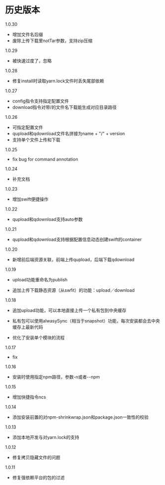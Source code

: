 # 历史版本
1.0.30

   - 增加文件名后缀
   - 废除上传下载里notTar参数，支持zip压缩

1.0.29

   - 被快速过度了，忽略

1.0.28

   - 修复install时读取yarn.lock文件时丢失尾部依赖

1.0.27

   - config指令支持指定配置文件
   - download指令对带/的文件名下载能生成对应目录路径

1.0.26

   - 可指定配置文件
   - qupload和qdownload文件名拼接为name + "/" + version
   - 支持单个文件上传和下载

1.0.25

   - fix bug for command annotation

1.0.24

   - 补充文档

1.0.23

   - 增加swift便捷操作

1.0.22

   - qupload和qdownload支持auto参数

1.0.21

   - qupload和qdownload支持根据配置信息动态创建swift的container

1.0.20

   - 新增前后端资源关联，前端上传qupload，后端下载qdownload

1.0.19

   - upload功能重命名为publish

   - 追加上传下载静态资源（从swfit）的功能：upload／download

1.0.18

   - 追加upload功能，可以本地直接上传一个私有包到中央缓存

   - 私有包可以使用alwasySync（相当于snapshot）功能，每次安装都会去中央缓存上最新代码

   - 优化了安装单个模块的流程

1.0.17

   - fix

1.0.16

   - 安装时使用指定npm路径，参数-n或者--npm

1.0.15

   - 增加快捷指令ncs

1.0.14

   - 添加安装前置的对npm-shrinkwrap.json和package.json一致性的校验

1.0.13

   - 添加本地开发与对yarn.lock的支持

1.0.12

   - 修复拷贝隐藏文件的问题

1.0.11

   - 修复强依赖平台的包的过滤
